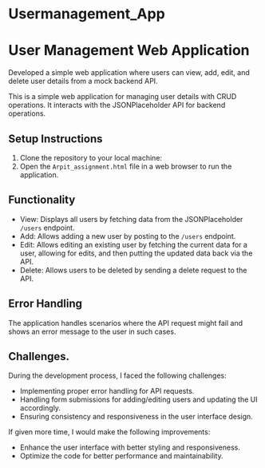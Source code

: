 # Usermanagement_App

# User Management Web Application
Developed a simple web application where users can view, add, edit, and delete user details from a mock backend API.

This is a simple web application for managing user details with CRUD operations. It interacts with the JSONPlaceholder API for backend operations.

## Setup Instructions

1. Clone the repository to your local machine:
2. Open the `Arpit_assignment.html` file in a web browser to run the application.

## Functionality

- View: Displays all users by fetching data from the JSONPlaceholder `/users` endpoint.
- Add: Allows adding a new user by posting to the `/users` endpoint.
- Edit: Allows editing an existing user by fetching the current data for a user, allowing for edits, and then putting the updated data back via the API.
- Delete: Allows users to be deleted by sending a delete request to the API.

## Error Handling

The application handles scenarios where the API request might fail and shows an error message to the user in such cases.


## Challenges.


During the development process, I faced the following challenges:
- Implementing proper error handling for API requests.
- Handling form submissions for adding/editing users and updating the UI accordingly.
- Ensuring consistency and responsiveness in the user interface design.

If given more time, I would make the following improvements:
- Enhance the user interface with better styling and responsiveness.
- Optimize the code for better performance and maintainability.
